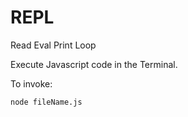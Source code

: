 # REPL

Read Eval Print Loop

Execute Javascript code in the Terminal.

To invoke:

```cmd
node fileName.js
```

